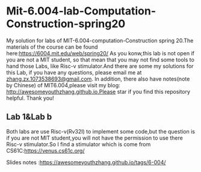 # Mit-6.004-lab-Computation-Construction-spring20

My solution for labs of MIT-6.004-computation-Construction spring 20.The materials of the course can be found here:https://6004.mit.edu/web/spring20/ As you konw,this lab is not open if you are not a MIT student, so that mean that you may not find some tools to hand those Labs, like Risc-v stimulator.And there are some my solutions for this Lab, if you have any questions, please email me at zhang.zx.1073538693@gmail.com. In addition, there also have notes(note by Chinese) of MIT6.004,please visit my blog: http://awesomeyouthzhang.github.io.Please star if you find this repository helpful. Thank you!

## Lab 1&Lab b

Both labs are use Risc-v(Rv32I) to implement some code,but the question is if you are not MIT student,you will not have the permission to use there Risc-v stimulator.So I find a stimulator which is come from CS61C:https://venus.cs61c.org/

Slides notes :https://awesomeyouthzhang.github.io/tags/6-004/